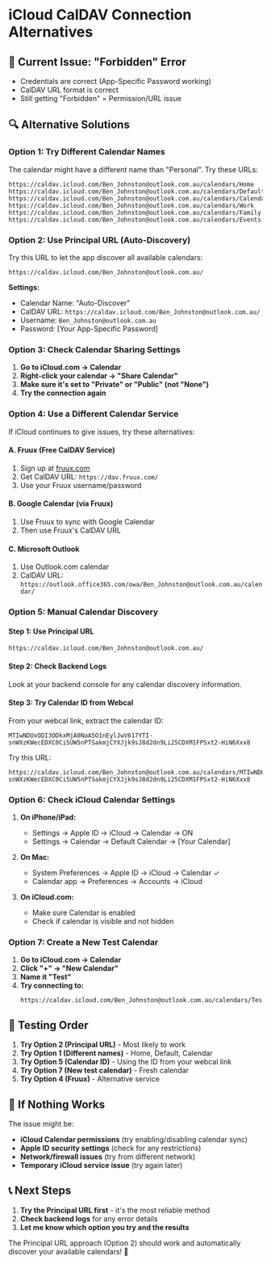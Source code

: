 # iCloud CalDAV Connection Alternatives

## 🚨 **Current Issue: "Forbidden" Error**
- Credentials are correct (App-Specific Password working)
- CalDAV URL format is correct
- Still getting "Forbidden" = Permission/URL issue

## 🔍 **Alternative Solutions**

### **Option 1: Try Different Calendar Names**

The calendar might have a different name than "Personal". Try these URLs:

```
https://caldav.icloud.com/Ben_Johnston@outlook.com.au/calendars/Home
https://caldav.icloud.com/Ben_Johnston@outlook.com.au/calendars/Default
https://caldav.icloud.com/Ben_Johnston@outlook.com.au/calendars/Calendar
https://caldav.icloud.com/Ben_Johnston@outlook.com.au/calendars/Work
https://caldav.icloud.com/Ben_Johnston@outlook.com.au/calendars/Family
https://caldav.icloud.com/Ben_Johnston@outlook.com.au/calendars/Events
```

### **Option 2: Use Principal URL (Auto-Discovery)**

Try this URL to let the app discover all available calendars:

```
https://caldav.icloud.com/Ben_Johnston@outlook.com.au/
```

**Settings:**
- Calendar Name: "Auto-Discover"
- CalDAV URL: `https://caldav.icloud.com/Ben_Johnston@outlook.com.au/`
- Username: `Ben_Johnston@outlook.com.au`
- Password: [Your App-Specific Password]

### **Option 3: Check Calendar Sharing Settings**

1. **Go to iCloud.com → Calendar**
2. **Right-click your calendar → "Share Calendar"**
3. **Make sure it's set to "Private" or "Public" (not "None")**
4. **Try the connection again**

### **Option 4: Use a Different Calendar Service**

If iCloud continues to give issues, try these alternatives:

#### **A. Fruux (Free CalDAV Service)**
1. Sign up at [fruux.com](https://fruux.com)
2. Get CalDAV URL: `https://dav.fruux.com/`
3. Use your Fruux username/password

#### **B. Google Calendar (via Fruux)**
1. Use Fruux to sync with Google Calendar
2. Then use Fruux's CalDAV URL

#### **C. Microsoft Outlook**
1. Use Outlook.com calendar
2. CalDAV URL: `https://outlook.office365.com/owa/Ben_Johnston@outlook.com.au/calendar/`

### **Option 5: Manual Calendar Discovery**

#### **Step 1: Use Principal URL**
```
https://caldav.icloud.com/Ben_Johnston@outlook.com.au/
```

#### **Step 2: Check Backend Logs**
Look at your backend console for any calendar discovery information.

#### **Step 3: Try Calendar ID from Webcal**
From your webcal link, extract the calendar ID:
```
MTIwNDUxODI3ODkxMjA0NaA5O1nEylJwV617YTI-snWXzKWecEDXC0Ci5UW5nPTSakmjCYXJjk9sJ8d2dn9Li25CDXM1FPSxt2-HiN6Xxx8
```

Try this URL:
```
https://caldav.icloud.com/Ben_Johnston@outlook.com.au/calendars/MTIwNDUxODI3ODkxMjA0NaA5O1nEylJwV617YTI-snWXzKWecEDXC0Ci5UW5nPTSakmjCYXJjk9sJ8d2dn9Li25CDXM1FPSxt2-HiN6Xxx8
```

### **Option 6: Check iCloud Calendar Settings**

1. **On iPhone/iPad:**
   - Settings → Apple ID → iCloud → Calendar → ON
   - Settings → Calendar → Default Calendar → [Your Calendar]

2. **On Mac:**
   - System Preferences → Apple ID → iCloud → Calendar ✓
   - Calendar app → Preferences → Accounts → iCloud

3. **On iCloud.com:**
   - Make sure Calendar is enabled
   - Check if calendar is visible and not hidden

### **Option 7: Create a New Test Calendar**

1. **Go to iCloud.com → Calendar**
2. **Click "+" → "New Calendar"**
3. **Name it "Test"**
4. **Try connecting to:**
   ```
   https://caldav.icloud.com/Ben_Johnston@outlook.com.au/calendars/Test
   ```

## 🧪 **Testing Order**

1. **Try Option 2 (Principal URL)** - Most likely to work
2. **Try Option 1 (Different names)** - Home, Default, Calendar
3. **Try Option 5 (Calendar ID)** - Using the ID from your webcal link
4. **Try Option 7 (New test calendar)** - Fresh calendar
5. **Try Option 4 (Fruux)** - Alternative service

## 🚨 **If Nothing Works**

The issue might be:
- **iCloud Calendar permissions** (try enabling/disabling calendar sync)
- **Apple ID security settings** (check for any restrictions)
- **Network/firewall issues** (try from different network)
- **Temporary iCloud service issue** (try again later)

## 📞 **Next Steps**

1. **Try the Principal URL first** - it's the most reliable method
2. **Check backend logs** for any error details
3. **Let me know which option you try and the results**

The Principal URL approach (Option 2) should work and automatically discover your available calendars! 🎯 
